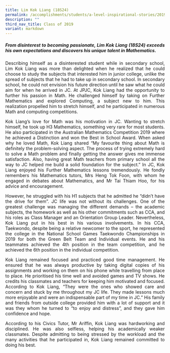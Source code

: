 ```yaml
---
title: Lim Kok Liang (18S24)
permalink: /accomplishments/students/a-level-inspirational-stories/2019/lim-kok-liang/
description: ""
third_nav_title: Class of 2019
variant: markdown
---
```

<div align="justify">
<h5>From disinterest to becoming passionate, Lim Kok Liang (18S24) exceeds his own expectations and discovers his unique talent in Mathematics.</h5>

<p>
Describing himself as a disinterested student while in secondary school, Lim Kok Liang was more than delighted when he realized that he could choose to study the subjects that interested him in junior college, unlike the spread of subjects that he had to take up in secondary school. In secondary school, he could not envision his future direction until he saw what he could aim for when he arrived in JC. At JPJC, Kok Liang had the opportunity to further his passion in Math. He challenged himself by taking on Further Mathematics and explored Computing, a subject new to him. This realization propelled him to stretch himself, and he participated in numerous Math and computing competitions.</p>

<p>
Kok Liang’s love for Math was his motivation in JC. Wanting to stretch himself, he took up H3 Mathematics, something very rare for most students. He also participated in the Australian Mathematics Competition 2019 where he achieved a Distinction and won the Best in School Award. When asked why he loved Math, Kok Liang shared “My favourite thing about Math is definitely the problem-solving aspect. The process of trying extremely hard to solve a Math problem and finally getting the answer gives me immense satisfaction. Also, having great Math teachers from primary school all the way to JC helped me build a solid foundation for the subject.” In JC, Kok Liang enjoyed his Further Mathematics lessons tremendously. He fondly remembers his Mathematics tutors, Mrs Heng Tok Foon, with whom he engaged in debates about Mathematics, and Mr Tai Thiam Hoo, for his advice and encouragement.</p>

<p>
However, he struggled with his H1 subjects that he admitted he “didn’t have the drive for them”. JC life was not without its challenges. One of the greatest challenge was managing the different demands – the academic subjects, the homework as well as his other commitments such as CCA, and his roles as Class Manager and an Orientation Group Leader. Nevertheless, Kok Liang put in his best in his various involvements. In his CCA, Taekwondo, despite being a relative newcomer to the sport, he represented the college in the National School Games Taekwondo Championships in 2019 for both the Green Belt Team and Individual events. He and his teammates achieved the 4th position in the team competition, and he achieved the 6th position in the individual competition.</p>

<p>
Kok Liang remained focused and practiced good time management. He ensured that he was always productive by taking digital copies of his assignments and working on them on his phone while travelling from place to place. He prioritised his time well and avoided games and TV shows. He credits his classmates and teachers for keeping him motivated and focused. According to Kok Liang, “They were the ones who showed care and concern and stuck by me throughout my JC life. They made lessons much more enjoyable and were an indispensable part of my time in JC.” His family and friends from outside college provided him with a lot of support and it was they whom he turned to “to enjoy and distress”, and they gave him confidence and hope.</p>

<p>
According to his Civics Tutor, Mr Ariffin, Kok Liang was hardworking and disciplined. He was also selfless, helping his academically weaker classmates. Despite admitting to being stressed by the workload and the many activities that he participated in, Kok Liang remained committed to doing his best.</p></div>